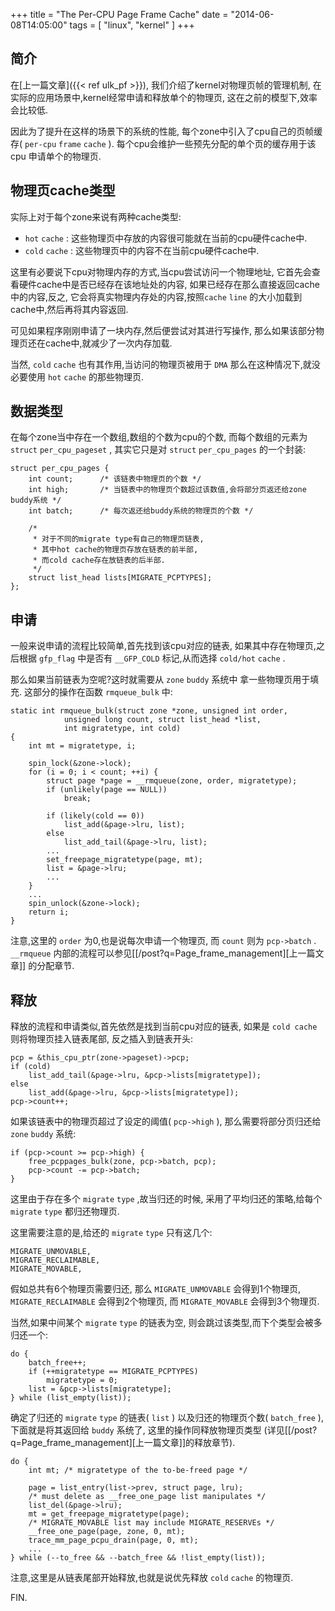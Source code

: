 +++
title = "The Per-CPU Page Frame Cache"
date = "2014-06-08T14:05:00"
tags = [ "linux", "kernel" ]
+++

## 简介

在[上一篇文章]({{< ref ulk_pf >}}),
我们介绍了kernel对物理页帧的管理机制,
在实际的应用场景中,kernel经常申请和释放单个的物理页,
这在之前的模型下,效率会比较低.

因此为了提升在这样的场景下的系统的性能,
每个zone中引入了cpu自己的页帧缓存( `per-cpu` `frame` `cache` ).
每个cpu会维护一些预先分配的单个页的缓存用于该cpu
申请单个的物理页.

## 物理页cache类型

实际上对于每个zone来说有两种cache类型:

- `hot` `cache` : 这些物理页中存放的内容很可能就在当前的cpu硬件cache中.
- `cold` `cache` : 这些物理页中的内容不在当前cpu硬件cache中.

这里有必要说下cpu对物理内存的方式,当cpu尝试访问一个物理地址,
它首先会查看硬件cache中是否已经存在该地址处的内容,
如果已经存在那么直接返回cache中的内容,反之,
它会将真实物理内存处的内容,按照`cache` `line` 的大小加载到
cache中,然后再将其内容返回.

可见如果程序刚刚申请了一块内存,然后便尝试对其进行写操作,
那么如果该部分物理页还在cache中,就减少了一次内存加载.

当然, `cold` `cache` 也有其作用,当访问的物理页被用于 `DMA`
那么在这种情况下,就没必要使用 `hot` `cache` 的那些物理页.

## 数据类型

在每个zone当中存在一个数组,数组的个数为cpu的个数,
而每个数组的元素为 `struct` `per_cpu_pageset` ,
其实它只是对 `struct` `per_cpu_pages` 的一个封装:

```
struct per_cpu_pages {
	int count;		/* 该链表中物理页的个数 */
	int high;		/* 当链表中的物理页个数超过该数值,会将部分页返还给zone buddy系统 */
	int batch;		/* 每次返还给buddy系统的物理页的个数 */

	/*
	 * 对于不同的migrate type有自己的物理页链表,
	 * 其中hot cache的物理页存放在链表的前半部,
	 * 而cold cache存在放链表的后半部.
	 */
	struct list_head lists[MIGRATE_PCPTYPES];
};
```

## 申请

一般来说申请的流程比较简单,首先找到该cpu对应的链表,
如果其中存在物理页,之后根据 `gfp_flag` 中是否有
`__GFP_COLD` 标记,从而选择 `cold/hot` `cache` .

那么如果当前链表为空呢?这时就需要从 `zone` `buddy` 系统中
拿一些物理页用于填充.
这部分的操作在函数 `rmqueue_bulk` 中:

```
static int rmqueue_bulk(struct zone *zone, unsigned int order,
			unsigned long count, struct list_head *list,
			int migratetype, int cold)
{
	int mt = migratetype, i;

	spin_lock(&zone->lock);
	for (i = 0; i < count; ++i) {
		struct page *page = __rmqueue(zone, order, migratetype);
		if (unlikely(page == NULL))
			break;

		if (likely(cold == 0))
			list_add(&page->lru, list);
		else
			list_add_tail(&page->lru, list);
		...
		set_freepage_migratetype(page, mt);
		list = &page->lru;
		...
	}
	...
	spin_unlock(&zone->lock);
	return i;
}
```

注意,这里的 `order` 为0,也是说每次申请一个物理页,
而 `count` 则为 `pcp->batch` . `__rmqueue`
内部的流程可以参见[[/post?q=Page_frame_management][上一篇文章]]
的分配章节.

## 释放

释放的流程和申请类似,首先依然是找到当前cpu对应的链表,
如果是 `cold cache` 则将物理页挂入链表尾部,
反之插入到链表开头:

```
pcp = &this_cpu_ptr(zone->pageset)->pcp;
if (cold)
	list_add_tail(&page->lru, &pcp->lists[migratetype]);
else
	list_add(&page->lru, &pcp->lists[migratetype]);
pcp->count++;
```

如果该链表中的物理页超过了设定的阈值( `pcp->high` ),
那么需要将部分页归还给 `zone` `buddy` 系统:

```
if (pcp->count >= pcp->high) {
	free_pcppages_bulk(zone, pcp->batch, pcp);
	pcp->count -= pcp->batch;
}
```

这里由于存在多个 `migrate` `type` ,故当归还的时候,
采用了平均归还的策略,给每个 `migrate` `type` 都归还物理页.

这里需要注意的是,给还的 `migrate` `type` 只有这几个:

```
MIGRATE_UNMOVABLE,
MIGRATE_RECLAIMABLE,
MIGRATE_MOVABLE,
```

假如总共有6个物理页需要归还,
那么 `MIGRATE_UNMOVABLE` 会得到1个物理页,
`MIGRATE_RECLAIMABLE` 会得到2个物理页,
而 `MIGRATE_MOVABLE` 会得到3个物理页.

当然,如果中间某个 `migrate` `type` 的链表为空,
则会跳过该类型,而下个类型会被多归还一个:

```
do {
	batch_free++;
	if (++migratetype == MIGRATE_PCPTYPES)
		migratetype = 0;
	list = &pcp->lists[migratetype];
} while (list_empty(list));
```

确定了归还的 `migrate` `type` 的链表( `list` )
以及归还的物理页个数( `batch_free` ),
下面就是将其返回给 `buddy` 系统了,
这里的操作同释放物理页类型
(详见[[/post?q=Page_frame_management][上一篇文章]]的释放章节).

```
do {
	int mt;	/* migratetype of the to-be-freed page */

	page = list_entry(list->prev, struct page, lru);
	/* must delete as __free_one_page list manipulates */
	list_del(&page->lru);
	mt = get_freepage_migratetype(page);
	/* MIGRATE_MOVABLE list may include MIGRATE_RESERVEs */
	__free_one_page(page, zone, 0, mt);
	trace_mm_page_pcpu_drain(page, 0, mt);
	...
} while (--to_free && --batch_free && !list_empty(list));
```

注意,这里是从链表尾部开始释放,也就是说优先释放 `cold` `cache` 的物理页.

FIN.
